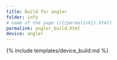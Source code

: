 ```yaml
---
title: Build for angler
folder: info
# name of the page (/{{permalink}}.html)
permalink: angler_build.html
device: angler
---
```

{% include templates/device_build.md %}
